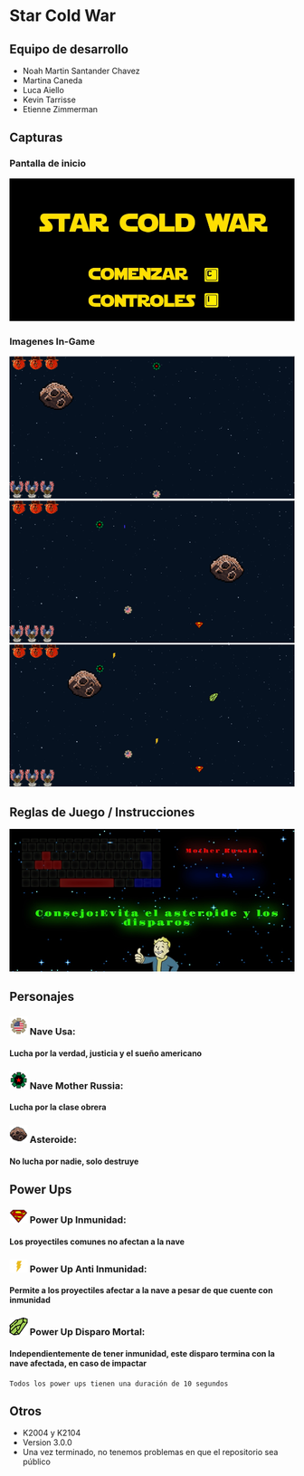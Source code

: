 # Star Cold War

## Equipo de desarrollo

- Noah Martin Santander Chavez
- Martina Caneda
- Luca Aiello
- Kevin Tarrisse
- Etienne Zimmerman

## Capturas
### Pantalla de inicio
![PantallaComienzo](./assets/menu.jpg)

### Imagenes In-Game
![Juego](./assets/screenshots/capturaJuego.PNG)
![JuegoDisparo](./assets/screenshots/capturaJuegoDisparo.PNG)
![JuegoPowerUp](./assets/screenshots/capturaJuegoPowerUps.PNG)

## Reglas de Juego / Instrucciones

![ControlesInstrucciones](./assets/screenshots/controlesInstrucciones.jpg)

## Personajes

### ![naveUsa](./assets/usa.png) Nave Usa: 
####   Lucha por la verdad, justicia y el sueño americano
### ![naveUsa](./assets/motherRussia.png) Nave Mother Russia:
####   Lucha por la clase obrera
### ![asteroide](./assets/asteroideParaElReadMe.png) Asteroide:
####   No lucha por nadie, solo destruye

## Power Ups
### ![inmunidad](./assets/inmunidad.png) Power Up Inmunidad:
####   Los proyectiles comunes no afectan a la nave
### ![antiInmunidad](./assets/antiInmunidad.png) Power Up Anti Inmunidad:
####   Permite a los proyectiles afectar a la nave a pesar de que cuente con inmunidad
### ![disparoMortal](./assets/mortal.png) Power Up Disparo Mortal:
####   Independientemente de tener inmunidad, este disparo termina con la nave afectada, en caso de impactar 

~~~
Todos los power ups tienen una duración de 10 segundos
~~~

## Otros

- K2004 y K2104
- Version 3.0.0
- Una vez terminado, no tenemos problemas en que el repositorio sea público 
